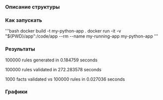 ### Описание структуры

### Как запускать
'''bash
docker build -t my-python-app .
docker run -it -v "${PWD}/app":/code/app --rm --name my-running-app my-python-app
'''
### Результаты

100000 rules generated in 0.184759 seconds

100000 rules validated in 272.283578 seconds

1000 facts validated vs 100000 rules in 0.027036 seconds

### Графики

